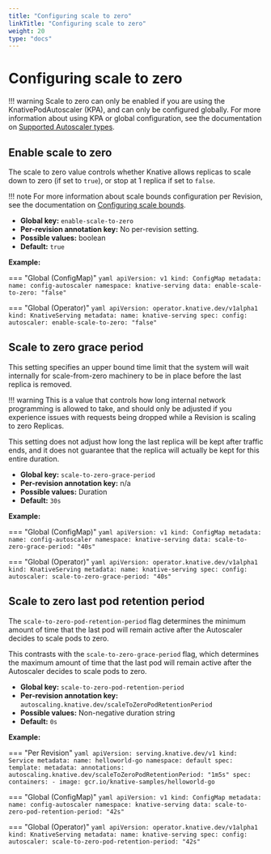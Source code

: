 ```yaml
---
title: "Configuring scale to zero"
linkTitle: "Configuring scale to zero"
weight: 20
type: "docs"
---
```


# Configuring scale to zero

!!! warning
    Scale to zero can only be enabled if you are using the KnativePodAutoscaler (KPA), and can only be configured globally. For more information about using KPA or global configuration, see the documentation on [Supported Autoscaler types](./autoscaler-types.md).

## Enable scale to zero

The scale to zero value controls whether Knative allows replicas to scale down to zero (if set to `true`), or stop at 1 replica if set to `false`.

!!! note
    For more information about scale bounds configuration per Revision, see the documentation on [Configuring scale bounds](./scale-bounds.md).

* **Global key:** `enable-scale-to-zero`
* **Per-revision annotation key:** No per-revision setting.
* **Possible values:** boolean
* **Default:** `true`

**Example:**

=== "Global (ConfigMap)"
    ```yaml
    apiVersion: v1
    kind: ConfigMap
    metadata:
     name: config-autoscaler
     namespace: knative-serving
    data:
     enable-scale-to-zero: "false"
    ```

=== "Global (Operator)"
    ```yaml
    apiVersion: operator.knative.dev/v1alpha1
    kind: KnativeServing
    metadata:
      name: knative-serving
    spec:
      config:
        autoscaler:
          enable-scale-to-zero: "false"
    ```




## Scale to zero grace period

This setting specifies an upper bound time limit that the system will wait internally for scale-from-zero machinery to be in place before the last replica is removed.

!!! warning
    This is a value that controls how long internal network programming is allowed to take, and should only be adjusted if you experience issues with requests being dropped while a Revision is scaling to zero Replicas.

This setting does not adjust how long the last replica will be kept after traffic ends, and it does not guarantee that the replica will actually be kept for this entire duration.

* **Global key:** `scale-to-zero-grace-period`
* **Per-revision annotation key:** n/a
* **Possible values:** Duration
* **Default:** `30s`

**Example:**

=== "Global (ConfigMap)"
    ```yaml
    apiVersion: v1
    kind: ConfigMap
    metadata:
     name: config-autoscaler
     namespace: knative-serving
    data:
     scale-to-zero-grace-period: "40s"
    ```

=== "Global (Operator)"
    ```yaml
    apiVersion: operator.knative.dev/v1alpha1
    kind: KnativeServing
    metadata:
      name: knative-serving
    spec:
      config:
        autoscaler:
          scale-to-zero-grace-period: "40s"
    ```





## Scale to zero last pod retention period

The `scale-to-zero-pod-retention-period` flag determines the minimum amount of time that the last pod will remain active after the Autoscaler decides to scale pods to zero.

This contrasts with the `scale-to-zero-grace-period` flag, which determines the maximum amount of time that the last pod will remain active after the Autoscaler decides to scale pods to zero.

* **Global key:** `scale-to-zero-pod-retention-period`
* **Per-revision annotation key:** `autoscaling.knative.dev/scaleToZeroPodRetentionPeriod`
* **Possible values:** Non-negative duration string
* **Default:** `0s`

**Example:**

=== "Per Revision"
    ```yaml
    apiVersion: serving.knative.dev/v1
    kind: Service
    metadata:
      name: helloworld-go
      namespace: default
    spec:
      template:
        metadata:
          annotations:
            autoscaling.knative.dev/scaleToZeroPodRetentionPeriod: "1m5s"
        spec:
          containers:
            - image: gcr.io/knative-samples/helloworld-go
    ```

=== "Global (ConfigMap)"
    ```yaml
    apiVersion: v1
    kind: ConfigMap
    metadata:
     name: config-autoscaler
     namespace: knative-serving
    data:
     scale-to-zero-pod-retention-period: "42s"
    ```

=== "Global (Operator)"
    ```yaml
    apiVersion: operator.knative.dev/v1alpha1
    kind: KnativeServing
    metadata:
      name: knative-serving
    spec:
      config:
        autoscaler:
          scale-to-zero-pod-retention-period: "42s"
    ```
